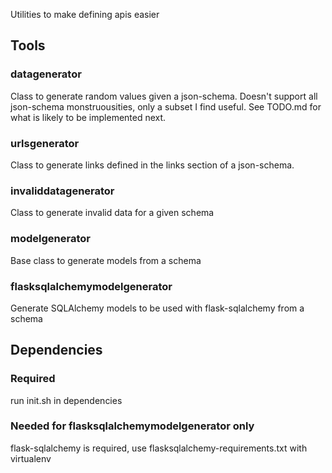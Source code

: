 Utilities to make defining apis easier

## Tools

### datagenerator 

Class to generate random values given a json-schema.
Doesn't support all json-schema monstruousities, only a subset I find useful.
See TODO.md for what is likely to be implemented next.

### urlsgenerator

Class to generate links defined in the links section of a json-schema.

### invaliddatagenerator

Class to generate invalid data for a given schema

### modelgenerator

Base class to generate models from a schema

### flasksqlalchemymodelgenerator

Generate SQLAlchemy models to be used with flask-sqlalchemy from a schema

## Dependencies

### Required
run init.sh in dependencies

### Needed for flasksqlalchemymodelgenerator only

flask-sqlalchemy is required, use flasksqlalchemy-requirements.txt with virtualenv

